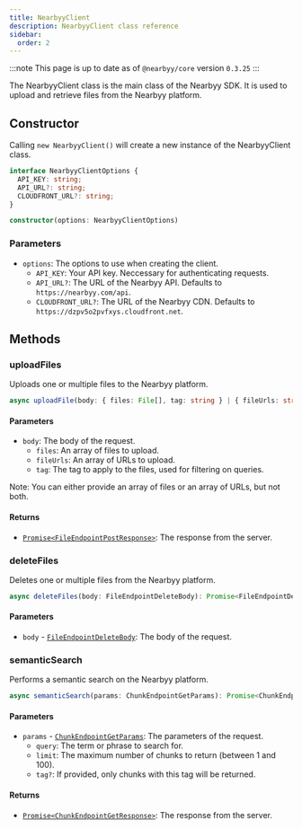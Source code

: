 ```yaml
---
title: NearbyyClient
description: NearbyyClient class reference
sidebar:
  order: 2
---
```


:::note
This page is up to date as of `@nearbyy/core` version `0.3.25`
:::

The NearbyyClient class is the main class of the Nearbyy SDK. It is used to upload and retrieve files from the Nearbyy platform.

## Constructor

Calling `new NearbyyClient()` will create a new instance of the NearbyyClient class.

```typescript title="NearbyyClient.ts"
interface NearbyyClientOptions {
  API_KEY: string;
  API_URL?: string;
  CLOUDFRONT_URL?: string;
}

constructor(options: NearbyyClientOptions)
```

### Parameters

- `options`: The options to use when creating the client.
  - `API_KEY`: Your API key. Neccessary for authenticating requests.
  - `API_URL?`: The URL of the Nearbyy API. Defaults to `https://nearbyy.com/api`.
  - `CLOUDFRONT_URL?`: The URL of the Nearbyy CDN. Defaults to `https://dzpv5o2pvfxys.cloudfront.net`.

## Methods

### uploadFiles

Uploads one or multiple files to the Nearbyy platform.

```typescript title="uploadFile.ts"
async uploadFile(body: { files: File[], tag: string } | { fileUrls: string[], tag: string }): Promise<FileEndpointPostResponse>
```

#### Parameters

- `body`: The body of the request.
  - `files`: An array of files to upload.
  - `fileUrls`: An array of URLs to upload.
  - `tag`: The tag to apply to the files, used for filtering on queries.

Note: You can either provide an array of files or an array of URLs, but not both.

#### Returns

- [`Promise<FileEndpointPostResponse>`](../../api-reference/types#fileendpointpostresponse): The response from the server.

### deleteFiles

Deletes one or multiple files from the Nearbyy platform.

```typescript title="deleteFiles.ts"
async deleteFiles(body: FileEndpointDeleteBody): Promise<FileEndpointDeleteResponse>
```

#### Parameters

- `body` - [`FileEndpointDeleteBody`](../../api-reference/types#fileendpointdeletebody): The body of the request.

### semanticSearch

Performs a semantic search on the Nearbyy platform.

```typescript title="queryDatabase.ts"
async semanticSearch(params: ChunkEndpointGetParams): Promise<ChunkEndpointGetResponse>
```

#### Parameters

- `params` - [`ChunkEndpointGetParams`](../../api-reference/types#chunkendpointgetparams): The parameters of the request.
  - `query`: The term or phrase to search for.
  - `limit`: The maximum number of chunks to return (between 1 and 100).
  - `tag?`: If provided, only chunks with this tag will be returned.

#### Returns

- [`Promise<ChunkEndpointGetResponse>`](../../api-reference/types#chunkendpointgetresponse): The response from the server.
